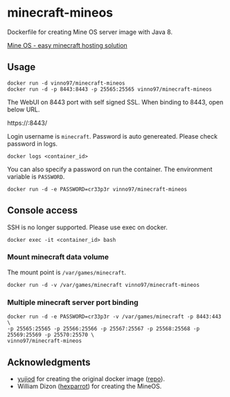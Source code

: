 # minecraft-mineos

Dockerfile for creating Mine OS server image with Java 8.

[Mine OS - easy minecraft hosting solution](http://minecraft.codeemo.com/)

## Usage

    docker run -d vinno97/minecraft-mineos
    docker run -d -p 8443:8443 -p 25565:25565 vinno97/minecraft-mineos

The WebUI on 8443 port with self signed SSL. When binding to 8443, open below URL.

https://<hostname>:8443/

Login username is `minecraft`. Password is auto genereated. Please check password in logs.

    docker logs <container_id>

You can also specify a password on run the container. The environment variable is `PASSWORD`.

    docker run -d -e PASSWORD=cr33p3r vinno97/minecraft-mineos

## Console access

SSH is no longer supported.
Please use exec on docker.

    docker exec -it <container_id> bash

### Mount minecraft data volume

The mount point is `/var/games/minecraft`.

    docker run -d -v /var/games/minecraft vinno97/minecraft-mineos

### Multiple minecraft server port binding

    docker run -d -e PASSWORD=cr33p3r -v /var/games/minecraft -p 8443:443 \
    -p 25565:25565 -p 25566:25566 -p 25567:25567 -p 25568:25568 -p 25569:25569 -p 25570:25570 \
    vinno97/minecraft-mineos


## Acknowledgments

* [yujiod](https://github.com/yujiod) for creating the original docker image ([repo](https://github.com/yujiod/docker-mineos)).
* William Dizon ([hexparrot](https://github.com/hexparrot)) for creating the MineOS.
